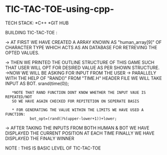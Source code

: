 # TIC-TAC-TOE-using-cpp-
TECH STACK:
         *C++
         *GIT HUB

BUILDING TIC-TAC-TOE :

 -> AT FIRST WE HAVE CREATED A ARRAY KNOWN AS "human_array[9]" OF CHARACTER TYPE
 WHICH ACTS AS AN DATABASE FOR RETREVING THE OPTED VALUES.
 
 -> THEN WE PRINTED THE OUTLINE STRUCTURE OF THIS GAME SUCH THAT USER WILL OPT FOR DESIRED VALUE AS PER SHOWN STRUCTURE.
 ->NOW WE WILL BE ASKING FOR INPUT FROM THE USER 
 -> PARALLELY WITH THE HELP OF "RAND()" FROM "TIME.H" HEADER FILE WE WILL TAKE INPUT AS BOT.
                     srand(time(0));
                     
       *NOTE THAT RAND FUNCTION DONT KNOW WHETHER THE INPUT VAUE IS REPEATED/NOT 
       SO WE HAVE AGAIN CHECKED FOR REPITETION ON SEPERATE BASIS
       
       * FOR GENERATING THE VALUE WITHIN THE LIMITS WE HAVE USED A FUNCTION:
               bot_opt=(rand()%(upper-lower+1))+lower;
    
-> AFTER TAKING THE INPUTS FROM BOTH HUMAN & BOT WE HAVE DISPLAYED THE CURRENT POSITION AT EACH TIME
FINALLY WE HAVE DISPLAYED THE FINALY WINNER

NOTE : THIS IS BASIC LEVEL OF TIC-TAC-TOE
